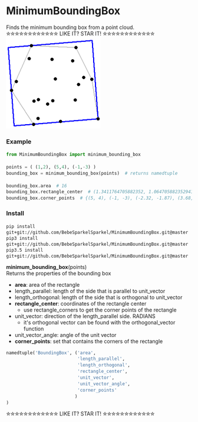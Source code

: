 # MinimumBoundingBox
Finds the minimum bounding box from a point cloud.  
✮✮✮✮✮✮✮✮✮✮✮✮ LIKE IT? STAR IT! ✮✮✮✮✮✮✮✮✮✮✮✮  
![](https://github.com/BebeSparkelSparkel/MinimumBoundingBox/blob/master/visual.png?raw=true)

### Example
```python
from MinimumBoundingBox import minimum_bounding_box

points = ( (1,2), (5,4), (-1,-3) )
bounding_box = minimum_bounding_box(points)  # returns namedtuple

bounding_box.area  # 16
bounding_box.rectangle_center  # (1.3411764705882352, 1.0647058823529414)
bounding_box.corner_points  # {(5, 4), (-1, -3), (-2.32, -1.87), (3.68, 5.13)}
```

### Install
```shell
pip install git+git://github.com/BebeSparkelSparkel/MinimumBoundingBox.git@master
pip3 install git+git://github.com/BebeSparkelSparkel/MinimumBoundingBox.git@master
pip3.5 install git+git://github.com/BebeSparkelSparkel/MinimumBoundingBox.git@master
```

**minimum_bounding_box**(points)  
Returns the properties of the bounding box
* **area**: area of the rectangle  
* length_parallel: length of the side that is parallel to unit_vector  
* length_orthogonal: length of the side that is orthogonal to unit_vector  
* **rectangle_center**: coordinates of the rectangle center  
  * use rectangle_corners to get the corner points of the rectangle
* unit_vector: direction of the length_parallel side. RADIANS  
  * it's orthogonal vector can be found with the orthogonal_vector function
* unit_vector_angle: angle of the unit vector  
* **corner_points**: set that contains the corners of the rectangle
```python
namedtuple('BoundingBox', ('area',
                           'length_parallel',
                           'length_orthogonal',
                           'rectangle_center',
                           'unit_vector',
                           'unit_vector_angle',
                           'corner_points'
                          )
)
```


✮✮✮✮✮✮✮✮✮✮✮✮ LIKE IT? STAR IT! ✮✮✮✮✮✮✮✮✮✮✮✮
